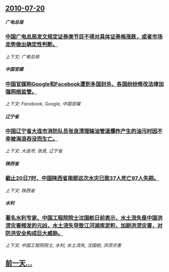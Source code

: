 ## [2010-07-20](/news/2010/07/20/index.md)

##### 广电总局
### [ 中国广电总局发文规定证券类节目不得对具体证券格涨跌，或者市场走势做出确定性判断。](/news/2010/07/20/中国广电总局发文规定证券类节目不得对具体证券格涨跌-或者市场走势做出确定性判断.md)
_上下文: 广电总局_

##### 中国官媒
### [ 中国官媒称Google和Facebook遭到多国封杀，各国纷纷修改法律加强网络监管。](/news/2010/07/20/中国官媒称Google和Facebook遭到多国封杀-各国纷纷修改法律加强网络监管.md)
_上下文: Facebook, Google, 中国官媒_

##### 辽宁省
### [ 中国辽宁省大连市消防队员张良清理输油管道爆炸产生的油污时因不幸被海浪吞没而生亡。](/news/2010/07/20/中国辽宁省大连市消防队员张良清理输油管道爆炸产生的油污时因不幸被海浪吞没而生亡.md)
_上下文: 大连市, 张良, 辽宁省_

##### 陕西省
### [ 截止20日7时，中国陕西省南部这次水灾已致37人死亡97人失踪。](/news/2010/07/20/截止20日7时-中国陕西省南部这次水灾已致37人死亡97人失踪.md)
_上下文: 陕西省_

##### 水利
### [ 著名水利专家、中国工程院院士沈国舫日前表示，水土流失是中国洪涝灾害频发的元凶，水土流失导致江河湖库淤积，加剧洪涝灾害，对防洪安全构成巨大威胁。](/news/2010/07/20/著名水利专家-中国工程院院士沈国舫日前表示-水土流失是中国洪涝灾害频发的元凶-水土流失导致江河湖库淤积-加剧洪涝灾害.md)
_上下文: 中国工程院院士, 水利, 水土流失, 沈国舫, 洪涝灾害_

## [前一天...](/news/2010/07/19/index.md)

